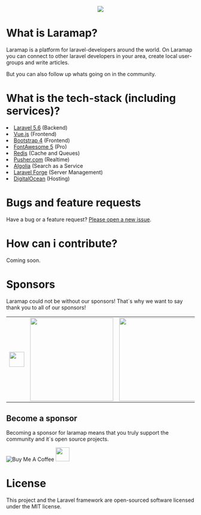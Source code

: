 <p align="center">
<img src="https://raw.githubusercontent.com/laramap/art/master/Laramap_Logo.png">
</p>

# What is Laramap?
Laramap is a platform for laravel-developers around the world.
On Laramap you can connect to other laravel developers in your area, create local user-groups and write articles.

But you can also follow up whats going on in the community.

# What is the tech-stack (including services)?
<li><a href="https://laravel.com">Laravel 5.6</a> (Backend)</li>
<li><a href="https://vuejs.org">Vue.js</a> (Frontend)</li>
<li><a href="https://getbootstrap.com">Bootstrap 4</a> (Frontend)</li>
<li><a href="https://fontawesome.com">FontAwesome 5</a> (Pro)</li>
<li><a href="https://redis.io">Redis</a> (Cache and Queues)</li>
<li><a href="https://pusher.com">Pusher.com</a> (Realtime)</li>
<li><a href="https://algolia.com">Algolia</a> (Search as a Service</li>
<li><a href="https://forge.laravel.com">Laravel Forge</a> (Server Management)</li>
<li><a href="https://m.do.co/c/3dca62b8d69e">DigitalOcean</a> (Hosting)</li>

# Bugs and feature requests
Have a bug or a feature request? <a href="https://github.com/laramap/laramap.com/issues/new/choose">Please open a new issue</a>.

# How can i contribute?
Coming soon.

# Sponsors
Laramap could not be without our sponsors! That´s why we want to say thank you to all of our sponsors!

<table>
  <tbody>
    <tr>
      <td align="center" valign="middle">
        <a href="https://m.do.co/c/3dca62b8d69e" target="_blank">
          <img height="40px" src="https://raw.githubusercontent.com/laramap/laramap.com/master/public/static/DO_Logo_Horizontal_Blue.png">
        </a>
      </td>
      <td align="center" valign="middle">
        <a href="https://algolia.com" target="_blank">
          <img width="222px" src="https://raw.githubusercontent.com/laramap/laramap.com/master/public/static/logo-algolia-nebula-blue-whitespaces-1b393e11.png">
        </a>
      </td>
      <td align="center" valign="middle">
        <a href="https://pusher.com" target="_blank">
          <img width="222px" src="https://raw.githubusercontent.com/laramap/laramap.com/master/public/static/pusher.png">
        </a>
      </td>
    </tr>
    <tr>
  </tbody>
</table>

## Become a sponsor
Becoming a sponsor for laramap means that you truly support the community and it´s open source projects.

<img src="https://www.buymeacoffee.com/assets/img/custom_images/orange_img.png" alt="Buy Me A Coffee" style="height: auto !important;width: auto !important;" >
<a href="https://www.patreon.com/bePatron?u=3200756" data-patreon-widget-type="become-patron-button">
    <img height="37px;" src="https://raw.githubusercontent.com/laramap/laramap.com/master/public/static/become_a_patron_button3x.png">
</a>

# License
This project and the Laravel framework are open-sourced software licensed under the MIT license.
